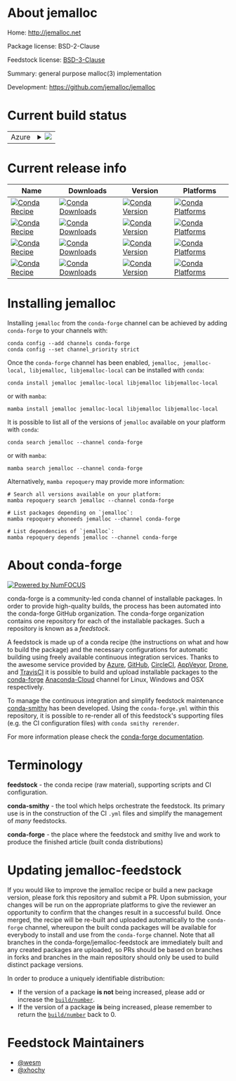 About jemalloc
==============

Home: http://jemalloc.net

Package license: BSD-2-Clause

Feedstock license: [BSD-3-Clause](https://github.com/conda-forge/jemalloc-feedstock/blob/main/LICENSE.txt)

Summary: general purpose malloc(3) implementation

Development: https://github.com/jemalloc/jemalloc

Current build status
====================


<table>
    
  <tr>
    <td>Azure</td>
    <td>
      <details>
        <summary>
          <a href="https://dev.azure.com/conda-forge/feedstock-builds/_build/latest?definitionId=477&branchName=main">
            <img src="https://dev.azure.com/conda-forge/feedstock-builds/_apis/build/status/jemalloc-feedstock?branchName=main">
          </a>
        </summary>
        <table>
          <thead><tr><th>Variant</th><th>Status</th></tr></thead>
          <tbody><tr>
              <td>linux_64</td>
              <td>
                <a href="https://dev.azure.com/conda-forge/feedstock-builds/_build/latest?definitionId=477&branchName=main">
                  <img src="https://dev.azure.com/conda-forge/feedstock-builds/_apis/build/status/jemalloc-feedstock?branchName=main&jobName=linux&configuration=linux_64_" alt="variant">
                </a>
              </td>
            </tr><tr>
              <td>linux_aarch64</td>
              <td>
                <a href="https://dev.azure.com/conda-forge/feedstock-builds/_build/latest?definitionId=477&branchName=main">
                  <img src="https://dev.azure.com/conda-forge/feedstock-builds/_apis/build/status/jemalloc-feedstock?branchName=main&jobName=linux&configuration=linux_aarch64_" alt="variant">
                </a>
              </td>
            </tr><tr>
              <td>linux_ppc64le</td>
              <td>
                <a href="https://dev.azure.com/conda-forge/feedstock-builds/_build/latest?definitionId=477&branchName=main">
                  <img src="https://dev.azure.com/conda-forge/feedstock-builds/_apis/build/status/jemalloc-feedstock?branchName=main&jobName=linux&configuration=linux_ppc64le_" alt="variant">
                </a>
              </td>
            </tr><tr>
              <td>osx_64</td>
              <td>
                <a href="https://dev.azure.com/conda-forge/feedstock-builds/_build/latest?definitionId=477&branchName=main">
                  <img src="https://dev.azure.com/conda-forge/feedstock-builds/_apis/build/status/jemalloc-feedstock?branchName=main&jobName=osx&configuration=osx_64_" alt="variant">
                </a>
              </td>
            </tr><tr>
              <td>osx_arm64</td>
              <td>
                <a href="https://dev.azure.com/conda-forge/feedstock-builds/_build/latest?definitionId=477&branchName=main">
                  <img src="https://dev.azure.com/conda-forge/feedstock-builds/_apis/build/status/jemalloc-feedstock?branchName=main&jobName=osx&configuration=osx_arm64_" alt="variant">
                </a>
              </td>
            </tr>
          </tbody>
        </table>
      </details>
    </td>
  </tr>
</table>

Current release info
====================

| Name | Downloads | Version | Platforms |
| --- | --- | --- | --- |
| [![Conda Recipe](https://img.shields.io/badge/recipe-jemalloc-green.svg)](https://anaconda.org/conda-forge/jemalloc) | [![Conda Downloads](https://img.shields.io/conda/dn/conda-forge/jemalloc.svg)](https://anaconda.org/conda-forge/jemalloc) | [![Conda Version](https://img.shields.io/conda/vn/conda-forge/jemalloc.svg)](https://anaconda.org/conda-forge/jemalloc) | [![Conda Platforms](https://img.shields.io/conda/pn/conda-forge/jemalloc.svg)](https://anaconda.org/conda-forge/jemalloc) |
| [![Conda Recipe](https://img.shields.io/badge/recipe-jemalloc--local-green.svg)](https://anaconda.org/conda-forge/jemalloc-local) | [![Conda Downloads](https://img.shields.io/conda/dn/conda-forge/jemalloc-local.svg)](https://anaconda.org/conda-forge/jemalloc-local) | [![Conda Version](https://img.shields.io/conda/vn/conda-forge/jemalloc-local.svg)](https://anaconda.org/conda-forge/jemalloc-local) | [![Conda Platforms](https://img.shields.io/conda/pn/conda-forge/jemalloc-local.svg)](https://anaconda.org/conda-forge/jemalloc-local) |
| [![Conda Recipe](https://img.shields.io/badge/recipe-libjemalloc-green.svg)](https://anaconda.org/conda-forge/libjemalloc) | [![Conda Downloads](https://img.shields.io/conda/dn/conda-forge/libjemalloc.svg)](https://anaconda.org/conda-forge/libjemalloc) | [![Conda Version](https://img.shields.io/conda/vn/conda-forge/libjemalloc.svg)](https://anaconda.org/conda-forge/libjemalloc) | [![Conda Platforms](https://img.shields.io/conda/pn/conda-forge/libjemalloc.svg)](https://anaconda.org/conda-forge/libjemalloc) |
| [![Conda Recipe](https://img.shields.io/badge/recipe-libjemalloc--local-green.svg)](https://anaconda.org/conda-forge/libjemalloc-local) | [![Conda Downloads](https://img.shields.io/conda/dn/conda-forge/libjemalloc-local.svg)](https://anaconda.org/conda-forge/libjemalloc-local) | [![Conda Version](https://img.shields.io/conda/vn/conda-forge/libjemalloc-local.svg)](https://anaconda.org/conda-forge/libjemalloc-local) | [![Conda Platforms](https://img.shields.io/conda/pn/conda-forge/libjemalloc-local.svg)](https://anaconda.org/conda-forge/libjemalloc-local) |

Installing jemalloc
===================

Installing `jemalloc` from the `conda-forge` channel can be achieved by adding `conda-forge` to your channels with:

```
conda config --add channels conda-forge
conda config --set channel_priority strict
```

Once the `conda-forge` channel has been enabled, `jemalloc, jemalloc-local, libjemalloc, libjemalloc-local` can be installed with `conda`:

```
conda install jemalloc jemalloc-local libjemalloc libjemalloc-local
```

or with `mamba`:

```
mamba install jemalloc jemalloc-local libjemalloc libjemalloc-local
```

It is possible to list all of the versions of `jemalloc` available on your platform with `conda`:

```
conda search jemalloc --channel conda-forge
```

or with `mamba`:

```
mamba search jemalloc --channel conda-forge
```

Alternatively, `mamba repoquery` may provide more information:

```
# Search all versions available on your platform:
mamba repoquery search jemalloc --channel conda-forge

# List packages depending on `jemalloc`:
mamba repoquery whoneeds jemalloc --channel conda-forge

# List dependencies of `jemalloc`:
mamba repoquery depends jemalloc --channel conda-forge
```


About conda-forge
=================

[![Powered by
NumFOCUS](https://img.shields.io/badge/powered%20by-NumFOCUS-orange.svg?style=flat&colorA=E1523D&colorB=007D8A)](https://numfocus.org)

conda-forge is a community-led conda channel of installable packages.
In order to provide high-quality builds, the process has been automated into the
conda-forge GitHub organization. The conda-forge organization contains one repository
for each of the installable packages. Such a repository is known as a *feedstock*.

A feedstock is made up of a conda recipe (the instructions on what and how to build
the package) and the necessary configurations for automatic building using freely
available continuous integration services. Thanks to the awesome service provided by
[Azure](https://azure.microsoft.com/en-us/services/devops/), [GitHub](https://github.com/),
[CircleCI](https://circleci.com/), [AppVeyor](https://www.appveyor.com/),
[Drone](https://cloud.drone.io/welcome), and [TravisCI](https://travis-ci.com/)
it is possible to build and upload installable packages to the
[conda-forge](https://anaconda.org/conda-forge) [Anaconda-Cloud](https://anaconda.org/)
channel for Linux, Windows and OSX respectively.

To manage the continuous integration and simplify feedstock maintenance
[conda-smithy](https://github.com/conda-forge/conda-smithy) has been developed.
Using the ``conda-forge.yml`` within this repository, it is possible to re-render all of
this feedstock's supporting files (e.g. the CI configuration files) with ``conda smithy rerender``.

For more information please check the [conda-forge documentation](https://conda-forge.org/docs/).

Terminology
===========

**feedstock** - the conda recipe (raw material), supporting scripts and CI configuration.

**conda-smithy** - the tool which helps orchestrate the feedstock.
                   Its primary use is in the construction of the CI ``.yml`` files
                   and simplify the management of *many* feedstocks.

**conda-forge** - the place where the feedstock and smithy live and work to
                  produce the finished article (built conda distributions)


Updating jemalloc-feedstock
===========================

If you would like to improve the jemalloc recipe or build a new
package version, please fork this repository and submit a PR. Upon submission,
your changes will be run on the appropriate platforms to give the reviewer an
opportunity to confirm that the changes result in a successful build. Once
merged, the recipe will be re-built and uploaded automatically to the
`conda-forge` channel, whereupon the built conda packages will be available for
everybody to install and use from the `conda-forge` channel.
Note that all branches in the conda-forge/jemalloc-feedstock are
immediately built and any created packages are uploaded, so PRs should be based
on branches in forks and branches in the main repository should only be used to
build distinct package versions.

In order to produce a uniquely identifiable distribution:
 * If the version of a package **is not** being increased, please add or increase
   the [``build/number``](https://docs.conda.io/projects/conda-build/en/latest/resources/define-metadata.html#build-number-and-string).
 * If the version of a package **is** being increased, please remember to return
   the [``build/number``](https://docs.conda.io/projects/conda-build/en/latest/resources/define-metadata.html#build-number-and-string)
   back to 0.

Feedstock Maintainers
=====================

* [@wesm](https://github.com/wesm/)
* [@xhochy](https://github.com/xhochy/)

